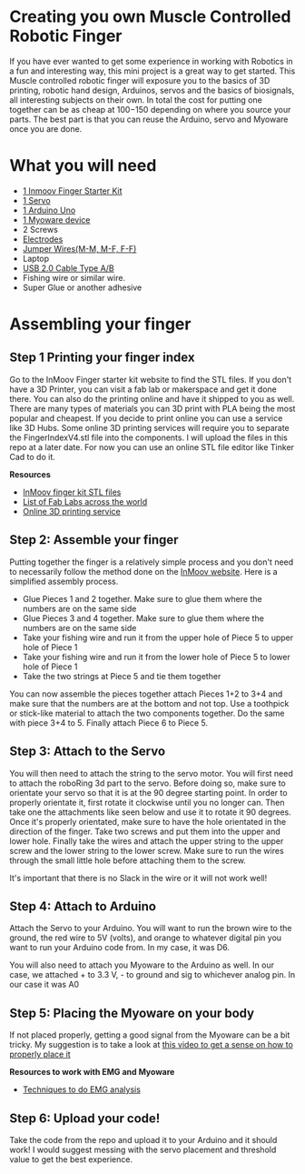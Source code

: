 # Creating you own Muscle Controlled Robotic Finger

If you have ever wanted to get some experience in working with Robotics in a fun and interesting way, this mini project is a great way to get started. This Muscle controlled robotic finger will exposure you to the basics of 3D printing, robotic hand design, Arduinos, servos and the basics of biosignals, all interesting subjects on their own. In total the cost for putting one together can be as cheap at 100$-150$ depending on where you source your parts. The best part is that you can reuse the Arduino, servo  and Myoware once you are done.

# What you will need
*	[1 Inmoov Finger Starter Kit](http://inmoov.fr/inmoov-stl-parts-viewer/?bodyparts=Finger-starter-kit)
*	[1 Servo](https://www.sparkfun.com/products/14760)
* [1 Arduino Uno](https://www.sparkfun.com/products/11021)
*	[1 Myoware device](https://www.sparkfun.com/products/13723)
* 2 Screws
*	[Electrodes](https://www.sparkfun.com/products/12969)
*	[Jumper Wires(M-M, M-F, F-F)](https://www.sparkfun.com/products/9194)
*	Laptop
*	[USB 2.0 Cable Type A/B](https://store.arduino.cc/usa/usb-2-0-cable-type-a-b)
* Fishing wire or similar wire.
* Super Glue or another adhesive

# Assembling your finger

## Step 1 Printing your finger index

Go to the InMoov Finger starter kit website to find the STL files. If you don't have a 3D Printer, you can visit a fab lab or makerspace and get it done there. You can also do the printing online and have it shipped to you as well. There are many types of materials you can 3D print with PLA being the most popular and cheapest. If you decide to print online you can use a service like 3D Hubs. Some online 3D printing services will require you to separate the FingerIndexV4.stl file into the components. I will upload the files in this repo at a later date. For now you can use an online STL file editor like Tinker Cad to do it.

**Resources**
* [InMoov finger kit STL files](http://inmoov.fr/inmoov-stl-parts-viewer/?bodyparts=Finger-starter-kit)
* [List of Fab Labs across the world](https://www.fablabs.io/labs)
* [Online 3D printing service](https://www.3dhubs.com/3d-printing/)


## Step 2: Assemble your finger

Putting together the finger is a relatively simple process and you don't need to necessarily follow the method done on the [InMoov website](http://inmoov.fr/finger-starter/). Here is a simplified assembly process.

* Glue Pieces 1 and 2 together. Make sure to glue them where the numbers are on the same side
* Glue Pieces 3 and 4 together. Make sure to glue them where the numbers are on the same side
* Take your fishing wire and run it from the upper hole of Piece 5 to upper hole of  Piece 1
* Take your fishing wire and run it from the lower hole of Piece 5 to lower hole of Piece 1
* Take the two strings at Piece 5 and tie them together

You can now assemble the pieces together attach Pieces 1+2 to 3+4 and make sure that the numbers are at the bottom and not top. Use a toothpick or stick-like material to attach the two components together. Do the same with piece 3+4 to 5. Finally attach Piece 6 to Piece 5.


## Step 3: Attach to the Servo

You will then need to attach the string to the servo motor. You will first need to attach the roboRing 3d part to the servo. Before doing so, make sure to orientate your servo so that it is at the 90 degree starting point. In order to properly orientate it, first rotate it clockwise until you no longer can. Then take one the attachments like seen below and use it to rotate it 90 degrees. Once it's properly orientated, make sure to have the hole orientated in the direction of the finger. Take two screws and put them into the upper and lower hole. Finally take the wires and attach the upper string to the upper screw and the lower string to the lower screw. Make sure to run the wires through the small little hole before attaching them to the screw.


It's important that there is no Slack in the wire or it will not work well!
## Step 4: Attach to Arduino

Attach the Servo to your Arduino. You will want to run the brown wire to the ground, the red wire to 5V (volts), and orange to whatever digital pin you want to run your Arduino code from. In my case, it was D6.

You will also need to attach you Myoware to the Arduino as well. In our case, we attached + to 3.3 V, - to ground and sig to whichever analog pin. In our case it was A0

## Step 5: Placing the Myoware on your body

If not placed properly, getting a good signal from the Myoware can be a bit tricky. My suggestion is to take a look at [this video to get a sense on how to properly place it](https://www.youtube.com/watch?v=TW4uw5EmYKQ)

**Resources to work with EMG and Myoware**
* [Techniques to do EMG analysis](https://www.ncbi.nlm.nih.gov/pmc/articles/PMC1455479/)

## Step 6: Upload your code!

Take the code from the repo and upload it to your Arduino and it should work! I would suggest messing  with the servo placement and threshold value to get the best experience.
